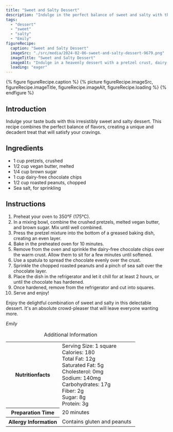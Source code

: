 ```yaml
---
title: "Sweet and Salty Dessert"
description: "Indulge in the perfect balance of sweet and salty with this irresistible dessert. Crunchy pretzel crust, rich chocolate, and roasted peanuts come together to create a delightful treat."
tags:
  - "dessert"
  - "sweet"
  - "salty"
  - "Emily"
figureRecipe: 
  caption: "Sweet and Salty Dessert"
  imageSrc: "./src/media/2024-02-06-sweet-and-salty-dessert-9679.png"
  imageTitle: "Sweet and Salty Dessert"
  imageAlt: "Indulge in a heavenly dessert with a pretzel crust, dairy-free chocolate, roasted peanuts, and a sprinkle of sea salt on a clean, simple table."
  loading: "eager"
---
```


{% figure figureRecipe.caption %}
{% picture figureRecipe.imageSrc, figureRecipe.imageTitle, figureRecipe.imageAlt, figureRecipe.loading %}
{% endfigure %}

## Introduction

Indulge your taste buds with this irresistibly sweet and salty dessert. This recipe combines the perfect balance of flavors, creating a unique and decadent treat that will satisfy your cravings.

## Ingredients

- 1 cup pretzels, crushed
- 1/2 cup vegan butter, melted
- 1/4 cup brown sugar
- 1 cup dairy-free chocolate chips
- 1/2 cup roasted peanuts, chopped
- Sea salt, for sprinkling

## Instructions

1. Preheat your oven to 350°F (175°C).
2. In a mixing bowl, combine the crushed pretzels, melted vegan butter, and brown sugar. Mix until well combined.
3. Press the pretzel mixture into the bottom of a greased baking dish, creating an even layer.
4. Bake in the preheated oven for 10 minutes.
5. Remove from the oven and sprinkle the dairy-free chocolate chips over the warm crust. Allow them to sit for a few minutes until softened.
6. Use a spatula to spread the chocolate evenly over the crust.
7. Sprinkle the chopped roasted peanuts and a pinch of sea salt over the chocolate layer.
8. Place the dish in the refrigerator and let it chill for at least 2 hours, or until the chocolate has hardened.
9. Once hardened, remove from the refrigerator and cut into squares.
10. Serve and enjoy!

Enjoy the delightful combination of sweet and salty in this delectable dessert. It's an absolute crowd-pleaser that will leave everyone wanting more.

*Emily*

<table><caption class='sr-only'>Additional Information</caption><tr><th>Nutritionfacts</th><td>Serving Size: 1 square<br />
Calories: 180<br />
Total Fat: 12g<br />
Saturated Fat: 5g<br />
Cholesterol: 0mg<br />
Sodium: 140mg<br />
Carbohydrates: 17g<br />
Fiber: 2g<br />
Sugar: 8g<br />
Protein: 3g&nbsp;</td></tr><tr><th>Preparation Time</th><td>20 minutes&nbsp;</td></tr><tr><th>Allergy Information</th><td>Contains gluten and peanuts&nbsp;</td></tr></table>


